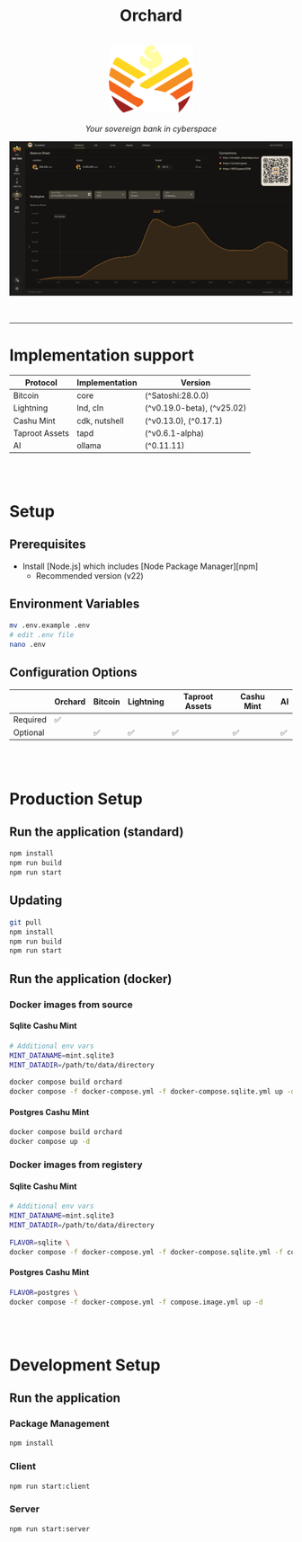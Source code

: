 <h1 align="center">Orchard</h1>

<p align="center">
  <br>
  <img src="src/client/assets/img/orchard-logo.svg" alt="orchard-logo" width="150px"/>
  <br>
  <br>
  <em>Your sovereign bank in cyberspace</em>
  <p align="center">
    <img src="public/orchard-readme.jpg" alt="Orchard screenshot" style="max-width: 100%; height: auto;" />
  </p>
  <br>
</p>

<hr>

# Implementation support

| Protocol       | Implementation                     | Version                    |
| -------------- | ---------------------------------- | -------------------------- |
| Bitcoin        | core                               | (^Satoshi:28.0.0)          |
| Lightning      | lnd, cln                           | (^v0.19.0-beta), (^v25.02) |
| Cashu Mint     | cdk, nutshell                      | (^v0.13.0), (^0.17.1)      |
| Taproot Assets | tapd                               | (^v0.6.1-alpha)            |
| AI             | ollama                             | (^0.11.11)                 |

<br>
<br>

# Setup

## Prerequisites

- Install [Node.js] which includes [Node Package Manager][npm]
  - Recommended version (v22)

## Environment Variables
```bash
mv .env.example .env
# edit .env file
nano .env
```

## Configuration Options
|           | Orchard | Bitcoin | Lightning  | Taproot Assets | Cashu Mint | AI |
| --------- | ------- | ------- | ---------- | -------------- | ---------- | -- |
| Required  | ✅      |         |            |                |            |     |
| Optional  |         | ✅      | ✅          | ✅             | ✅         | ✅  |

<br>
<br>

# Production Setup

## Run the application (standard)
```bash
npm install
npm run build
npm run start
```

## Updating
```bash
git pull
npm install
npm run build
npm run start
```

## Run the application (docker)

### Docker images from source

#### Sqlite Cashu Mint
```bash
# Additional env vars
MINT_DATANAME=mint.sqlite3
MINT_DATADIR=/path/to/data/directory
```
```bash
docker compose build orchard
docker compose -f docker-compose.yml -f docker-compose.sqlite.yml up -d
```

#### Postgres Cashu Mint
```bash
docker compose build orchard
docker compose up -d
```

### Docker images from registery

#### Sqlite Cashu Mint
```bash
# Additional env vars
MINT_DATANAME=mint.sqlite3
MINT_DATADIR=/path/to/data/directory
```
```bash
FLAVOR=sqlite \
docker compose -f docker-compose.yml -f docker-compose.sqlite.yml -f compose.image.yml up -d
```

#### Postgres Cashu Mint
```bash
FLAVOR=postgres \
docker compose -f docker-compose.yml -f compose.image.yml up -d
```

<br>
<br>

# Development Setup

## Run the application

### Package Management 
```bash
npm install
```

### Client
```bash
npm run start:client
```

### Server
```bash
npm run start:server
```
